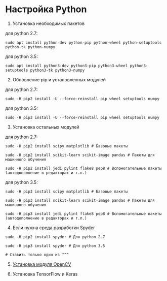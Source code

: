 # **Настройка Python**

1. Установка необходимых пакетов

для python 2.7:

```
sudo apt install python-dev python-pip python-wheel python-setuptools python-tk python-numpy
```

для python 3.5:

```
sudo apt install python3-dev python3-pip python3-wheel python3-setuptools python3-tk python3-numpy
```
    
2. Обновление pip и установленных модулей

для python 2.7:

```
sudo -H pip2 install -U --force-reinstall pip wheel setuptools numpy
```
    
для python 3.5:

```
sudo -H pip3 install -U --force-reinstall pip wheel setuptools numpy
```

3. Установка остальных модулей

для python 2.7:

```
sudo -H pip2 install scipy matplotlib # Базовые пакеты

sudo -H pip2 install scikit-learn scikit-image pandas # Пакеты для машинного обучения

sudo -H pip2 install jedi pylint flake8 pep8 # Вспомогательные пакеты (автодополнение в редакторах и т.п.)
```

для python 3.5:

```
sudo -H pip3 install scipy matplotlib # Базовые пакеты

sudo -H pip3 install scikit-learn scikit-image pandas # Пакеты для машинного обучения

sudo -H pip3 install jedi pylint flake8 pep8 # Вспомогательные пакеты (автодополнение в редакторах и т.п.)
```

4. Если нужна среда разработки Spyder

```
sudo -H pip2 install spyder # Для python 2.7

sudo -H pip3 install spyder # Для python 3.5

# Ставить только один из ^^^
```

5. [Установка модуля OpenCV](./opencv.md)

6. Установка TensorFlow и Keras
